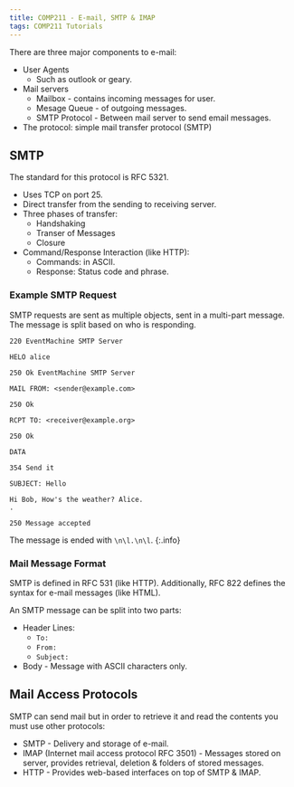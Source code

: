```yaml
---
title: COMP211 - E-mail, SMTP & IMAP
tags: COMP211 Tutorials
---
```

There are three major components to e-mail:

* User Agents
	* Such as outlook or geary.
* Mail servers
	* Mailbox - contains incoming messages for user.
	* Mesage Queue - of outgoing messages.
	* SMTP Protocol - Between mail server to send email messages.
* The protocol: simple mail transfer protocol (SMTP)

## SMTP
The standard for this protocol is RFC 5321.

* Uses TCP on port 25.
* Direct transfer from the sending to receiving server.
* Three phases of transfer:
	* Handshaking
	* Transer of Messages
	* Closure
* Command/Response Interaction (like HTTP):
	* Commands: in ASCII.
	* Response: Status code and phrase.

### Example SMTP Request
SMTP requests are sent as multiple objects, sent in a multi-part message. The message is split based on who is responding.

```
220 EventMachine SMTP Server
```
```
HELO alice
```
```
250 Ok EventMachine SMTP Server
```
```
MAIL FROM: <sender@example.com>
```
```
250 Ok
```
```
RCPT TO: <receiver@example.org>
```
```
250 Ok
```
```
DATA
```
```
354 Send it
```
```
SUBJECT: Hello

Hi Bob, How's the weather? Alice.
.
```
```
250 Message accepted
```

The message is ended with `\n\l.\n\l`.
{:.info}

### Mail Message Format
SMTP is defined in RFC 531 (like HTTP). Additionally, RFC 822 defines the syntax for e-mail messages (like HTML).

An SMTP message can be split into two parts:

* Header Lines:
	* `To:`
	* `From:`
	* `Subject:`
* Body - Message with ASCII characters only.

## Mail Access Protocols
SMTP can send mail but in order to retrieve it and read the contents you must use other protocols:

* SMTP - Delivery and storage of e-mail.
* IMAP (Internet mail access protocol RFC 3501) - Messages stored on server, provides retrieval, deletion & folders of stored messages.
* HTTP - Provides web-based interfaces on top of SMTP & IMAP.